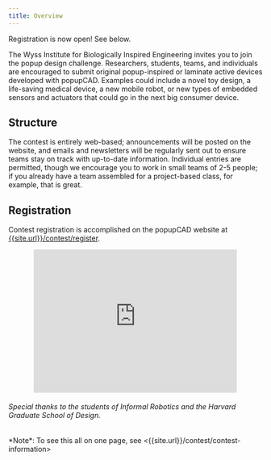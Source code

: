 ```yaml
---
title: Overview
---
```

<div class="notice alert"><p>Registration is now open!  See below.</p></div>


The Wyss Institute for Biologically Inspired Engineering invites you to join the popup design challenge. Researchers, students, teams, and individuals are encouraged to submit original popup-inspired or laminate active devices developed with popupCAD.  Examples could include a novel toy design, a life-saving medical device, a new mobile robot, or new types of embedded sensors and actuators that could go in the next big consumer device.

Structure
---------
The contest is entirely web-based; announcements will be posted on the website, and emails and newsletters will be regularly sent out to ensure teams stay on track with up-to-date information. Individual entries are permitted, though we encourage you to work in small teams of 2-5 people; if you already have a team assembled for a project-based class, for example, that is great.

Registration
------------
Contest registration is accomplished on the popupCAD website at
[{{site.url}}/contest/register]({{site.url}}/contest/register).

<section>
<style>.embed-container { position: relative; padding-bottom: 56.25%; height: 0; overflow: hidden; max-width: 80%; margin-left: 10%; margin-right: 10%} .embed-container iframe, .embed-container object, .embed-container embed { position: absolute; top: 0; left: 0; width: 100%; height: 100%; }</style>
<div class='embed-container'>
  <iframe src='https://player.vimeo.com/video/131475762' frameborder='0' webkitAllowFullScreen mozallowfullscreen allowFullScreen></iframe>
</div>
<div class="centered">
<h6>Special thanks to the students of <em>Informal Robotics</em> and the Harvard Graduate School of Design.</h6>
</div>
</section>

<div class="notice info"><p>*Note*: To see this all on one page, see <{{site.url}}/contest/contest-information>
</p></div>
